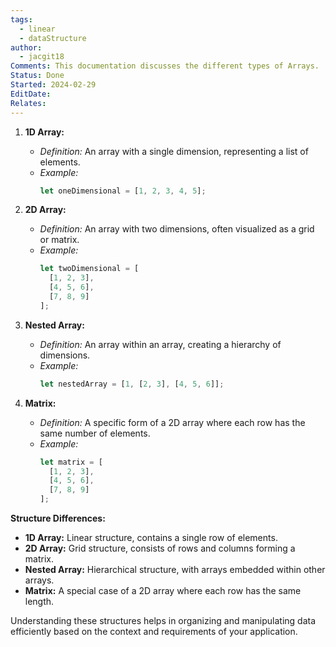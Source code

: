 ```yaml
---
tags:
  - linear
  - dataStructure
author:
  - jacgit18
Comments: This documentation discusses the different types of Arrays.
Status: Done
Started: 2024-02-29
EditDate: 
Relates:
---
```

1. **1D Array:**
   - *Definition:* An array with a single dimension, representing a list of elements.
   - *Example:*
     ```javascript
     let oneDimensional = [1, 2, 3, 4, 5];
     ```

2. **2D Array:**
   - *Definition:* An array with two dimensions, often visualized as a grid or matrix.
   - *Example:*
     ```javascript
     let twoDimensional = [
       [1, 2, 3],
       [4, 5, 6],
       [7, 8, 9]
     ];
     ```

3. **Nested Array:**
   - *Definition:* An array within an array, creating a hierarchy of dimensions.
   - *Example:*
     ```javascript
     let nestedArray = [1, [2, 3], [4, 5, 6]];
     ```

4. **Matrix:**
   - *Definition:* A specific form of a 2D array where each row has the same number of elements.
   - *Example:*
     ```javascript
     let matrix = [
       [1, 2, 3],
       [4, 5, 6],
       [7, 8, 9]
     ];
     ```

**Structure Differences:**
- **1D Array:** Linear structure, contains a single row of elements.
- **2D Array:** Grid structure, consists of rows and columns forming a matrix.
- **Nested Array:** Hierarchical structure, with arrays embedded within other arrays.
- **Matrix:** A special case of a 2D array where each row has the same length.

Understanding these structures helps in organizing and manipulating data efficiently based on the context and requirements of your application.